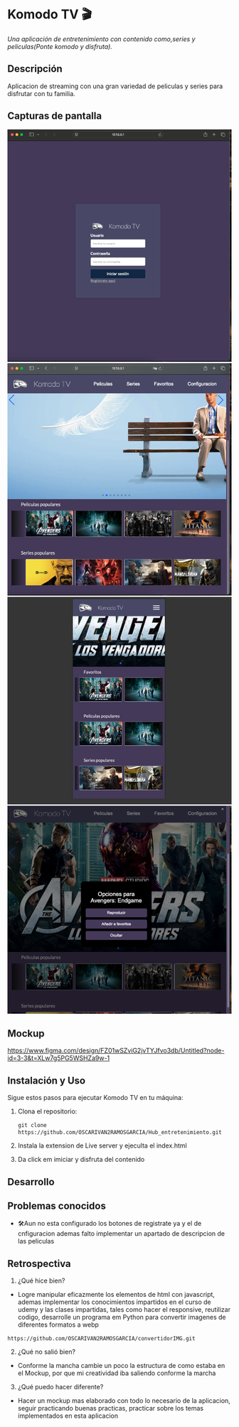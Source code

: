 # Komodo TV 🎬  
*Una aplicación de entretenimiento con contenido como,series y peliculas(Ponte komodo y disfruta).*

## Descripción  
Aplicacion de streaming con una gran variedad de peliculas y series para disfrutar con tu familia. 

## Capturas de pantalla  
![Captura de pantalla 1](/Resourses/login.png)  
![Captura de pantalla 2](/Resourses/home.png) 
![Captura de pantalla 3](/Resourses/movil.png) 
![Captura de pantalla 4](/Resourses/modal.png)

## Mockup  
https://www.figma.com/design/FZ01wSZviG2jvTYJfvo3db/Untitled?node-id=3-3&t=XLw7g5PG5WSHZa9w-1

## Instalación y Uso  
Sigue estos pasos para ejecutar Komodo TV en tu máquina:

1. Clona el repositorio:  
   ```HTTPS
   git clone https://github.com/OSCARIVAN2RAMOSGARCIA/Hub_entretenimiento.git
2. Instala la extension de Live server y ejeculta el index.html

3. Da click em imiciar y disfruta del contenido

## Desarrollo  
## Problemas conocidos
- 🛠Aun no esta configurado los botones de registrate ya y el de cnfiguracion ademas falto implementar un apartado de descripcion de las peliculas 

## Retrospectiva
  
   1. ¿Qué hice bien?  
   - Logre manipular eficazmente los elementos de html con javascript, ademas implementar los conocimientos impartidos en el curso de udemy y las clases impartidas, tales como hacer el responsive, reutilizar codigo, desarrolle un programa em Python para convertir imagenes de diferentes formatos a webp   

    https://github.com/OSCARIVAN2RAMOSGARCIA/convertidorIMG.git

   2. ¿Qué no salió bien?
   - Conforme la mancha cambie un poco la estructura de como estaba en el Mockup, por que mi creatividad iba saliendo conforme la marcha

   3. ¿Qué puedo hacer diferente?
   - Hacer un mockup mas elaborado con todo lo necesario de la aplicacion, seguir practicando buenas practicas, practicar sobre los temas implementados en esta aplicacion 
